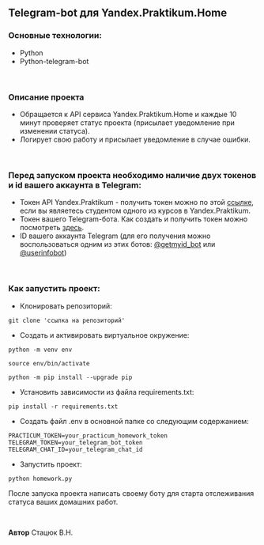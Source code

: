 ## Telegram-bot для Yandex.Praktikum.Home
### Основные технологии:

* Python
* Python-telegram-bot
<br>

### Описание проекта

  - Обращается к API сервиса Yandex.Praktikum.Home и каждые 10 минут проверяет
статус проекта (присылает уведомление при изменении статуса).
  - Логирует свою работу и присылает уведомление в случае ошибки.
<br>

### Перед запуском проекта необходимо наличие двух токенов и id вашего аккаунта в Telegram:

 - Токен API Yandex.Praktikum - получить токен можно по этой [ссылке](https://oauth.yandex.ru/authorize?response_type=token&client_id=1d0b9dd4d652455a9eb710d450ff456a),
если вы являетесь студентом одного из курсов в Yandex.Praktikum.
 - Токен вашего Telegram-бота.
    Как создать и получить токен можно посмотреть [здесь](https://core.telegram.org/bots).
 - ID вашего аккаунта Telegram (для его получения можно воспользоваться одним
из этих ботов: [@getmyid_bot](https://t.me/getmyid_bot) 
или [@userinfobot](https://telegram.me/userinfobot))
<br>

### Как запустить проект:

 -  Клонировать репозиторий:

```
git clone 'ссылка на репозиторий'
```

 -  Cоздать и активировать виртуальное окружение:

```
python -m venv env
```
```
source env/bin/activate
```
```
python -m pip install --upgrade pip
```

 -  Установить зависимости из файла requirements.txt:

```
pip install -r requirements.txt
```

 -  Создать файл .env в основной папке со следующим содержанием:

```
PRACTICUM_TOKEN=your_practicum_homework_token
TELEGRAM_TOKEN=your_telegram_bot_token
TELEGRAM_CHAT_ID=your_telegram_chat_id
```

 -  Запустить проект:

```
python homework.py
```

После запуска проекта написать своему боту для старта отслеживания статуса ваших домашних работ. 

<br>

**Автор** 
Стацюк В.Н.
